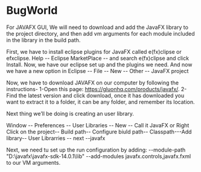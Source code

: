 # BugWorld
For JAVAFX GUI, We will need to download and add the JavaFX library to the project directory, and then add vm arguments for each module included in the library in the build path.

First, we have to install eclipse plugins for JavaFX called e(fx)clipse or efxclipse. Help -- Eclipse MarketPlace -- and search e(fx)clipse and click Install. Now, we have our eclipse set up and the plugins we need. And now we have a new option in Eclipse -- File -- New -- Other -- JavaFX project

Now, we have to download JAVAFX on our computer by following the instructions- 1-Open this page: https://gluonhq.com/products/javafx/​ . 2- Find the latest version and click download, once it has downloaded you want to extract it to a folder, it can be any folder, and remember its location.

Next thing we’ll be doing is creating an user library.

Window -- Preferences -- User Libraries -- New -- Call it JavaFX
or
Right Click on the project-- Build path-- Configure biuld path-- Classpath---Add library-- User Librarries -- next --javafx

Next, we need tu set up the run configuration by adding: --module-path "D:\javafx\javafx-sdk-14.0.1\lib" --add-modules javafx.controls,javafx.fxml to our VM arguments.
